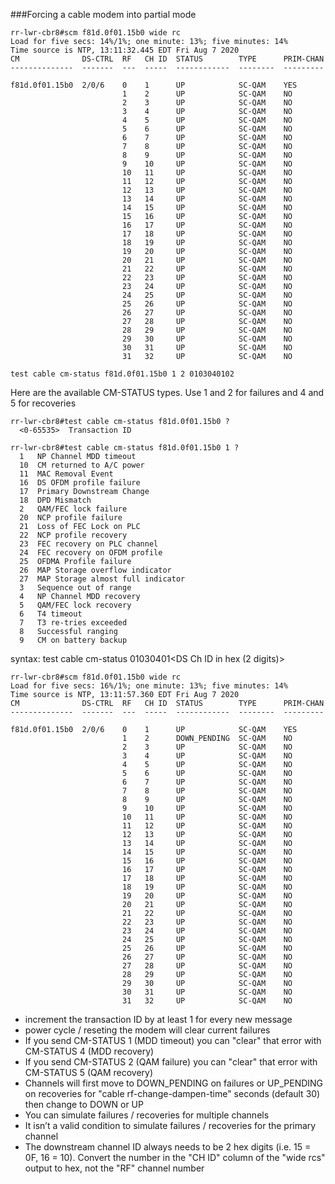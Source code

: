 ###Forcing a cable modem into partial mode

```
rr-lwr-cbr8#scm f81d.0f01.15b0 wide rc
Load for five secs: 14%/1%; one minute: 13%; five minutes: 14%
Time source is NTP, 13:11:32.445 EDT Fri Aug 7 2020
CM              DS-CTRL  RF   CH ID  STATUS        TYPE      PRIM-CHAN
--------------  -------  ---  -----  ------------  --------  ---------

f81d.0f01.15b0  2/0/6    0    1      UP            SC-QAM    YES
                         1    2      UP            SC-QAM    NO
                         2    3      UP            SC-QAM    NO
                         3    4      UP            SC-QAM    NO
                         4    5      UP            SC-QAM    NO
                         5    6      UP            SC-QAM    NO
                         6    7      UP            SC-QAM    NO
                         7    8      UP            SC-QAM    NO
                         8    9      UP            SC-QAM    NO
                         9    10     UP            SC-QAM    NO
                         10   11     UP            SC-QAM    NO
                         11   12     UP            SC-QAM    NO
                         12   13     UP            SC-QAM    NO
                         13   14     UP            SC-QAM    NO
                         14   15     UP            SC-QAM    NO
                         15   16     UP            SC-QAM    NO
                         16   17     UP            SC-QAM    NO
                         17   18     UP            SC-QAM    NO
                         18   19     UP            SC-QAM    NO
                         19   20     UP            SC-QAM    NO
                         20   21     UP            SC-QAM    NO
                         21   22     UP            SC-QAM    NO
                         22   23     UP            SC-QAM    NO
                         23   24     UP            SC-QAM    NO
                         24   25     UP            SC-QAM    NO
                         25   26     UP            SC-QAM    NO
                         26   27     UP            SC-QAM    NO
                         27   28     UP            SC-QAM    NO
                         28   29     UP            SC-QAM    NO
                         29   30     UP            SC-QAM    NO
                         30   31     UP            SC-QAM    NO
                         31   32     UP            SC-QAM    NO
```

```
test cable cm-status f81d.0f01.15b0 1 2 0103040102
```
Here are the available CM-STATUS types. Use 1 and 2 for failures and 4 and 5 for recoveries
```
rr-lwr-cbr8#test cable cm-status f81d.0f01.15b0 ?
  <0-65535>  Transaction ID

rr-lwr-cbr8#test cable cm-status f81d.0f01.15b0 1 ?
  1   NP Channel MDD timeout
  10  CM returned to A/C power
  11  MAC Removal Event
  16  DS OFDM profile failure
  17  Primary Downstream Change
  18  DPD Mismatch
  2   QAM/FEC lock failure
  20  NCP profile failure
  21  Loss of FEC Lock on PLC
  22  NCP profile recovery
  23  FEC recovery on PLC channel
  24  FEC recovery on OFDM profile
  25  OFDMA Profile failure
  26  MAP Storage overflow indicator
  27  MAP Storage almost full indicator
  3   Sequence out of range
  4   NP Channel MDD recovery
  5   QAM/FEC lock recovery
  6   T4 timeout
  7   T3 re-tries exceeded
  8   Successful ranging
  9   CM on battery backup
```

syntax: test cable cm-status <mac> <transaction ID> <CM-STATUS ID> 01030401<DS Ch ID in hex (2 digits)>
```
rr-lwr-cbr8#scm f81d.0f01.15b0 wide rc
Load for five secs: 16%/1%; one minute: 13%; five minutes: 14%
Time source is NTP, 13:11:57.360 EDT Fri Aug 7 2020
CM              DS-CTRL  RF   CH ID  STATUS        TYPE      PRIM-CHAN
--------------  -------  ---  -----  ------------  --------  ---------

f81d.0f01.15b0  2/0/6    0    1      UP            SC-QAM    YES
                         1    2      DOWN_PENDING  SC-QAM    NO
                         2    3      UP            SC-QAM    NO
                         3    4      UP            SC-QAM    NO
                         4    5      UP            SC-QAM    NO
                         5    6      UP            SC-QAM    NO
                         6    7      UP            SC-QAM    NO
                         7    8      UP            SC-QAM    NO
                         8    9      UP            SC-QAM    NO
                         9    10     UP            SC-QAM    NO
                         10   11     UP            SC-QAM    NO
                         11   12     UP            SC-QAM    NO
                         12   13     UP            SC-QAM    NO
                         13   14     UP            SC-QAM    NO
                         14   15     UP            SC-QAM    NO
                         15   16     UP            SC-QAM    NO
                         16   17     UP            SC-QAM    NO
                         17   18     UP            SC-QAM    NO
                         18   19     UP            SC-QAM    NO
                         19   20     UP            SC-QAM    NO
                         20   21     UP            SC-QAM    NO
                         21   22     UP            SC-QAM    NO
                         22   23     UP            SC-QAM    NO
                         23   24     UP            SC-QAM    NO
                         24   25     UP            SC-QAM    NO
                         25   26     UP            SC-QAM    NO
                         26   27     UP            SC-QAM    NO
                         27   28     UP            SC-QAM    NO
                         28   29     UP            SC-QAM    NO
                         29   30     UP            SC-QAM    NO
                         30   31     UP            SC-QAM    NO
                         31   32     UP            SC-QAM    NO
```


* increment the transaction ID by at least 1 for every new message
* power cycle / reseting the modem will clear current failures
* If you send CM-STATUS 1 (MDD timeout) you can "clear" that error with CM-STATUS 4 (MDD recovery)
* If you send CM-STATUS 2 (QAM failure) you can "clear" that error with CM-STATUS 5 (QAM recovery)
* Channels will first move to DOWN_PENDING on failures or UP_PENDING on recoveries for "cable rf-change-dampen-time" seconds (default 30) then change to DOWN or UP
* You can simulate failures / recoveries for multiple channels
* It isn’t a valid condition to simulate failures / recoveries for the primary channel
* The downstream channel ID always needs to be 2 hex digits (i.e. 15 = 0F, 16 = 10). Convert the number in the "CH ID" column of the "wide rcs" output to hex, not the "RF" channel number